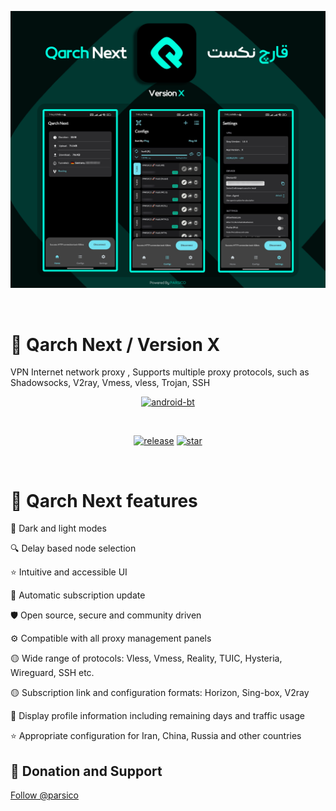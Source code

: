 <div dir="ltr">
<p align="center"><img src="https://raw.githubusercontent.com/parsico/Qarch-Next/main/Qarch-Next.png" /></p>

<br>

# 🔹 Qarch Next / Version X
VPN Internet network proxy , Supports multiple proxy protocols, such as Shadowsocks, V2ray, Vmess, vless, Trojan, SSH

<div align="center">

[![android-bt]][android]

<br>

[![release]][Link]
[![star]][Link]

[Link]: #
[android]: https://github.com/parsico/Qarch-Next/releases

[release]: https://img.shields.io/github/v/release/parsico/Qarch-Next
[star]: https://img.shields.io/github/stars/parsico
[android-bt]: https://img.shields.io/badge/Qarch%20Next-Android-07312b?style=for-the-badge&logoColor=white&logo=DocuSign

</div>
<br>

# 🚀 Qarch Next features

🌙 Dark and light modes

🔍 Delay based node selection

⭐ Intuitive and accessible UI

🔄 Automatic subscription update

🛡 Open source, secure and community driven

⚙ Compatible with all proxy management panels

🟡 Wide range of protocols:
Vless, Vmess, Reality, TUIC, Hysteria, Wireguard, SSH etc.

🟡 Subscription link and configuration formats: Horizon, Sing-box, V2ray

🔎 Display profile information including remaining days and traffic usage

⭐ Appropriate configuration for Iran, China, Russia and other countries


## 🎯 Donation and Support
<!-- Place this tag where you want the button to render. -->
<a class="github-button" href="https://github.com/parsico" data-color-scheme="no-preference: dark_dimmed; light: light; dark: dark;" data-size="large" aria-label="Follow @parsico on GitHub">Follow @parsico</a>


